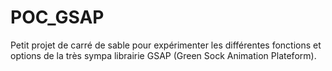 # POC_GSAP

Petit projet de carré de sable pour expérimenter les différentes fonctions et options de la très sympa librairie GSAP (Green Sock Animation Plateform).
